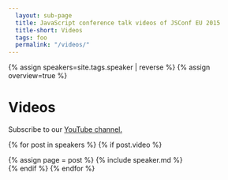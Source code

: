 ```yaml
---
  layout: sub-page
  title: JavaScript conference talk videos of JSConf EU 2015
  title-short: Videos
  tags: foo
  permalink: "/videos/"
---
```


{% assign speakers=site.tags.speaker | reverse %}
{% assign overview=true %}

<a style="display:none" href="https://maps.google.com" target="_blank"><img id="speakers_map" src="{{ site.speaker_index_base_url | uri_escape }}0xE10079%7Csize:tiny{% for post in speakers %}%7C{% if post.from != "" %}{{ post.from | cgi_escape }}{% endif %}{% endfor %}" /></a>

<h1>Videos</h1>

<p>
  Subscribe to our <a href="https://www.youtube.com/user/jsconfeu" target="_blank">YouTube channel.</a>
</p>

{% for post in speakers %}
{% if post.video %}
  <article id="{{ post.id }}" class="speaker_list">
    {% assign page = post %}
    {% include speaker.md %}
  </article>
{% endif %}
{% endfor %}
